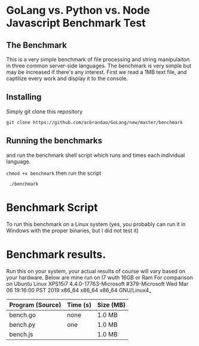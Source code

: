 # GoLang vs. Python vs. Node Javascript Benchmark Test

## The Benchmark

This is a very simple benchmark of file processing and string manipulaiton in three common server-side languages. 
The benchmark is very simple but may be increased if there's any interest.  First we read a 1MB text file, and 
captilize every work and display it to the console.

## Installing

  Simply git clone this repository
  
 ``` git clone https://github.com/acbrandao/GoLang/new/master/benchmark ```
 
 
 ## Running the benchmarks 
 and run the benchmark shell script which runs and times each individual language.
 
 ``` chmod +x benchmark ```
 then run the script
 
``` ./benchmark```

# Benchmark Script

To run this benchmark on a Linux system (yes, you probably can run it in Windows with the proper binaries, but I did not test it)

# Benchmark results.

Run this on your system, your actual results of course will vary based on your hardware.   Below are mine run on I7 wuth 16GB or Ram
For comparison on Ubuntu Linux XPS15i7 4.4.0-17763-Microsoft #379-Microsoft Wed Mar 06 19:16:00 PST 2019 x86_64 x86_64 x86_64 GNU/Linux4_

| Program (Source)       | Time (s)  |  Size (MB) |
| ---------------------- | ----------| ----------|
| bench.go               | none      |  1.0 MB  |
| bench.py               | one       |  1.0 MB    |
| bench.js               |           |  1.0 MB    |
